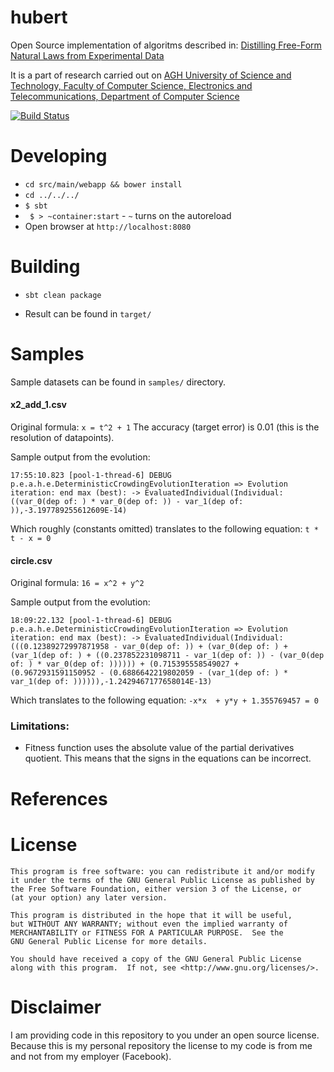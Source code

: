 hubert
======

Open Source implementation of algoritms described in:
[Distilling Free-Form Natural Laws from Experimental Data]

It is a part of research carried out on [AGH University of Science and Technology, Faculty of Computer Science, Electronics and Telecommunications, Department of Computer Science]

[![Build Status](https://travis-ci.org/pkoperek/hubert.svg?branch=master)](https://travis-ci.org/pkoperek/hubert)

Developing
==========

 * `cd src/main/webapp && bower install`
 * `cd ../../../`
 * `$ sbt`
 *  ` $ > ~container:start` - `~` turns on the autoreload
 * Open browser at `http://localhost:8080`

Building
========

 * `sbt clean package`

 * Result can be found in `target/`

Samples
=======

Sample datasets can be found in `samples/` directory.

#### x2_add_1.csv

Original formula: `x = t^2 + 1`
The accuracy (target error) is 0.01 (this is the resolution of datapoints).

Sample output from the evolution:
```
17:55:10.823 [pool-1-thread-6] DEBUG p.e.a.h.e.DeterministicCrowdingEvolutionIteration => Evolution iteration: end max (best): -> EvaluatedIndividual(Individual: ((var_0(dep of: ) * var_0(dep of: )) - var_1(dep of: )),-3.197789255612609E-14)
```

Which roughly (constants omitted) translates to the following equation: `t * t - x = 0`

#### circle.csv

Original formula: `16 = x^2 + y^2`

Sample output from the evolution:
```
18:09:22.132 [pool-1-thread-6] DEBUG p.e.a.h.e.DeterministicCrowdingEvolutionIteration => Evolution iteration: end max (best): -> EvaluatedIndividual(Individual: (((0.12389272997871958 - var_0(dep of: )) + (var_0(dep of: ) + (var_1(dep of: ) + ((0.237852231098711 - var_1(dep of: )) - (var_0(dep of: ) * var_0(dep of: )))))) + (0.715395558549027 + (0.9672931591150952 - (0.6886642219802059 - (var_1(dep of: ) * var_1(dep of: )))))),-1.2429467177658014E-13)

```

Which translates to the following equation: `-x*x  + y*y + 1.355769457 = 0`

### Limitations:

* Fitness function uses the absolute value of the partial derivatives quotient. This means that the signs in the equations can be incorrect.

References
==========

[Distilling Free-Form Natural Laws from Experimental Data]: http://www.sciencemag.org/content/324/5923/81.abstract
[AGH University of Science and Technology, Faculty of Computer Science, Electronics and Telecommunications, Department of Computer Science]: http://www.ki.agh.edu.pl/en

License
=======

    This program is free software: you can redistribute it and/or modify
    it under the terms of the GNU General Public License as published by
    the Free Software Foundation, either version 3 of the License, or
    (at your option) any later version.

    This program is distributed in the hope that it will be useful,
    but WITHOUT ANY WARRANTY; without even the implied warranty of
    MERCHANTABILITY or FITNESS FOR A PARTICULAR PURPOSE.  See the
    GNU General Public License for more details.

    You should have received a copy of the GNU General Public License
    along with this program.  If not, see <http://www.gnu.org/licenses/>.

Disclaimer
==========

I am providing code in this repository to you under an open source license. Because this is my personal repository the license to my code is from me and not from my employer (Facebook).
